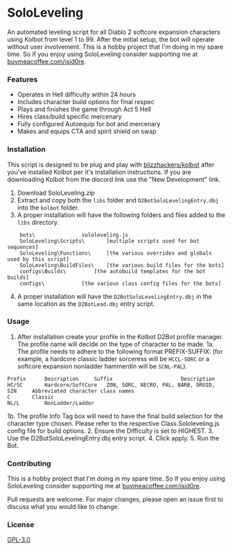 # SoloLeveling

An automated leveling script for all Diablo 2 softcore expansion characters using Kolbot from level 1 to 99. After the initial setup, the bot will operate without user involvement. This is a hobby project that I'm doing in my spare time. So if you enjoy using SoloLeveling consider supporting me at [buymeacoffee.com/isid0re](https://www.buymeacoffee.com/isid0re).

### Features
- Operates in Hell difficulty within 24 hours
- Includes character build options for final respec
- Plays and finishes the game through Act 5 Hell
- Hires class/build specific mercenary
- Fully configured Autoequip for bot and mercenary
- Makes and equips CTA and spirit shield on swap

### Installation

This script is designed to be plug and play with [blizzhackers/kolbot](https://github.com/blizzhackers/kolbot) after you've installed Kolbot per it's installation instructions. If you are downloading Kolbot from the discord link use the "New Development" link.

1. Download SoloLeveling.zip
2. Extract and copy both the `libs` folder and `D2BotSoloLevelingEntry.dbj` into the `kolbot` folder.
3. A proper installation will have the following folders and files added to the `libs` directory.
```	
	bots\				sololeveling.js
	SoloLeveling\Scripts\ 		[multiple scripts used for bot sequences]
	SoloLeveling\Functions\ 	[the various overrides and globals used by this script]
	SoloLeveling\BuildFiles\ 	[the various build files for the bots]
	configs\Builds\ 		[the autobuild templates for the bot builds]
	configs\ 			[the various class config files for the bots]
```
4. A proper installation will have the `D2BotSoloLevelingEntry.dbj` in the same location as the `D2BotLead.dbj` entry script.

### Usage
1. After installation create your profile in the Kolbot D2Bot profile manager. The profile name will decide on the type of character to be made.
1a. The profile needs to adhere to the following format PREFIX-SUFFIX: (for example, a hardcore classic ladder sorceress will be `HCCL-SORC` or a softcore expansion nonladder hammerdin will be `SCNL-PAL`).
```
Prefix		Description		Suffix						Description
HC/SC		Hardcore/SoftCore	ZON, SORC, NECRO, PAL, BARB, DRUID, SIN		Abbreviated character class names
C		Classic	
NL/L		NonLadder/Ladder
```
1b. The profile Info Tag box will need to have the final build selection for the character type chosen. Please refer to the respective Class.Sololeveling.js config file for build options.
2. Ensure the Difficulty is set to HIGHEST.
3. Use the D2BotSoloLevelingEntry.dbj entry script.
4. Click apply.
5. Run the Bot. 

### Contributing

This is a hobby project that I'm doing in my spare time. So if you enjoy using SoloLeveling consider supporting me at [buymeacoffee.com/isid0re](https://www.buymeacoffee.com/isid0re).

Pull requests are welcome. For major changes, please open an issue first to discuss what you would like to change.

### License
[GPL-3.0](https://choosealicense.com/licenses/gpl-3.0/)
